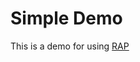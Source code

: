 Simple Demo
==================

This is a demo for using [RAP](http://thx.github.io/RAP/index_zh.html)